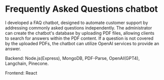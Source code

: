 # Frequently Asked Questions chatbot

I developed a FAQ chatbot, designed to automate customer support by addressing commonly asked questions independently.
The administrator can create the chatbot's database by uploading PDF files, allowing clients to search for answers within the PDF content.
If a question is not covered by the uploaded PDFs, the chatbot can utilize OpenAI services to provide an answer.

Backend: Node.js(Express), MongoDB, PDF-Parse, OpenAI(GPT4), Langchain, Pinecone.

Frontend: React
